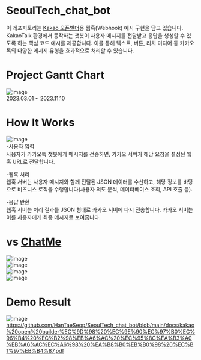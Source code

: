 # SeoulTech_chat_bot
이 레포지토리는 [Kakao 오픈빌더](https://chatbot.kakao.com/)용 웹훅(Webhook) 예시 구현을 담고 있습니다. KakaoTalk 환경에서 동작하는 챗봇이 사용자 메시지를 전달받고 응답을 생성할 수 있도록 하는 핵심 코드 예시를 제공합니다. 이를 통해 텍스트, 버튼, 리치 미디어 등 카카오톡의 다양한 메시지 유형을 효과적으로 처리할 수 있습니다.

# Project Gantt Chart
![image](https://github.com/user-attachments/assets/00f453c3-ddab-445f-a7c5-b8319380b1cb)<br>
2023.03.01 ~ 2023.11.10

# How It Works
![image](https://github.com/user-attachments/assets/7168a386-a067-4cef-92ab-f6eeb16feaff)<br>
-사용자 입력<br>
사용자가 카카오톡 챗봇에게 메시지를 전송하면, 카카오 서버가 해당 요청을 설정된 웹훅 URL로 전달합니다.

-웹훅 처리<br>
웹훅 서버는 사용자 메시지와 함께 전달된 JSON 데이터를 수신하고, 해당 정보를 바탕으로 비즈니스 로직을 수행합니다(사용자 의도 분석, 데이터베이스 조회, API 호출 등).

-응답 반환<br>
웹훅 서버는 처리 결과를 JSON 형태로 카카오 서버에 다시 전송합니다. 카카오 서버는 이를 사용자에게 최종 메시지로 보여줍니다.

# vs [ChatMe](https://itc.seoultech.ac.kr/service/chatme/)
![image](https://github.com/user-attachments/assets/8c5ec2a5-61f5-46aa-b459-f2eda62ad31d)<br>
![image](https://github.com/user-attachments/assets/e884d847-d7fe-4d0a-95ce-fc2db48b6b20)<br>
![image](https://github.com/user-attachments/assets/e81049f4-0f0f-49e7-8e0a-e77f5906b1d1)<br>
![image](https://github.com/user-attachments/assets/e827feec-b45f-42da-b004-8d822818e586)

# Demo Result
![image](https://github.com/user-attachments/assets/a22ea2e6-47ba-497b-b11b-599d1047bd44)<br>
 https://github.com/HanTaeSeop/SeoulTech_chat_bot/blob/main/docs/kakao%20open%20builder%EC%9D%98%20%EC%9E%90%EC%97%B0%EC%96%B4%20%EC%B2%98%EB%A6%AC%20%EC%95%8C%EA%B3%A0%EB%A6%AC%EC%A6%98%20%EA%B8%B0%EB%B0%98%20%EC%B1%97%EB%B4%87.pdf


